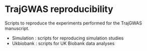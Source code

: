 # TrajGWAS reproducibility 

Scripts to reproduce the experiments performed for the TrajGWAS manuscript. 

- Simulation : scripts for reproducing simulation studies
- Ukbiobank : scripts for UK Biobank data analyses
